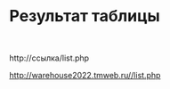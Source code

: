<br>
<h1>Результат таблицы</h1> 
<br>

 http://ссылка/list.php

http://warehouse2022.tmweb.ru//list.php
